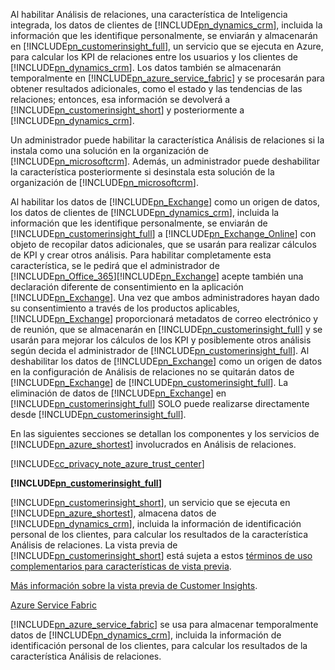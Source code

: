 Al habilitar Análisis de relaciones, una característica de Inteligencia integrada, los datos de clientes de [!INCLUDE[pn_dynamics_crm](pn-dynamics-crm.md)], incluida la información que les identifique personalmente, se enviarán y almacenarán en              [!INCLUDE[pn_customerinsight_full](pn-customer-insights-full.md)], un servicio que se ejecuta en Azure, para calcular los KPI de relaciones entre los usuarios y los clientes de              [!INCLUDE[pn_dynamics_crm](pn-dynamics-crm.md)]. Los datos también se almacenarán temporalmente en [!INCLUDE[pn_azure_service_fabric](pn-azure-service-fabric.md)] y se procesarán para obtener resultados adicionales, como el estado y las tendencias de las relaciones; entonces, esa información se devolverá a [!INCLUDE[pn_customerinsight_short](pn-customer-insights-short.md)] y posteriormente a [!INCLUDE[pn_dynamics_crm](pn-dynamics-crm.md)].  
  
 Un administrador puede habilitar la característica Análisis de relaciones si la instala como una solución en la organización de [!INCLUDE[pn_microsoftcrm](pn-microsoftcrm.md)]. Además, un administrador puede deshabilitar la característica posteriormente si desinstala esta solución de la organización de [!INCLUDE[pn_microsoftcrm](pn-microsoftcrm.md)].  
  
 Al habilitar los datos de [!INCLUDE[pn_Exchange](pn-exchange.md)] como un origen de datos, los datos de clientes de [!INCLUDE[pn_dynamics_crm](pn-dynamics-crm.md)], incluida la información que les identifique personalmente, se enviarán de [!INCLUDE[pn_customerinsight_full](pn-customer-insights-full.md)] a [!INCLUDE[pn_Exchange_Online](pn-exchange-online.md)] con objeto de recopilar datos adicionales, que se usarán para realizar cálculos de KPI y crear otros análisis.  Para habilitar completamente esta característica, se le pedirá que el administrador de [!INCLUDE[pn_Office_365](pn-office-365.md)][!INCLUDE[pn_Exchange](pn-exchange.md)] acepte también una declaración diferente de consentimiento en la aplicación [!INCLUDE[pn_Exchange](pn-exchange.md)].  Una vez que ambos administradores hayan dado su consentimiento a través de los productos aplicables, [!INCLUDE[pn_Exchange](pn-exchange.md)] proporcionará metadatos de correo electrónico y de reunión, que se almacenarán en [!INCLUDE[pn_customerinsight_full](pn-customer-insights-full.md)] y se usarán para mejorar los cálculos de los KPI y posiblemente otros análisis según decida el administrador de [!INCLUDE[pn_customerinsight_full](pn-customer-insights-full.md)]. Al deshabilitar los datos de [!INCLUDE[pn_Exchange](pn-exchange.md)] como un origen de datos en la configuración de Análisis de relaciones no se quitarán datos de [!INCLUDE[pn_Exchange](pn-exchange.md)] de [!INCLUDE[pn_customerinsight_full](pn-customer-insights-full.md)].  La eliminación de datos de [!INCLUDE[pn_Exchange](pn-exchange.md)] en [!INCLUDE[pn_customerinsight_full](pn-customer-insights-full.md)] SOLO puede realizarse directamente desde [!INCLUDE[pn_customerinsight_full](pn-customer-insights-full.md)].  
  
 En las siguientes secciones se detallan los componentes y los servicios de [!INCLUDE[pn_azure_shortest](pn-azure-shortest.md)] involucrados en Análisis de relaciones.  
  
 [!INCLUDE[cc_privacy_note_azure_trust_center](cc-privacy-note-azure-trust-center.md)]  
  
 **[!INCLUDE[pn_customerinsight_full](pn-customer-insights-full.md)]**  
  
 [!INCLUDE[pn_customerinsight_short](pn-customer-insights-short.md)], un servicio que se ejecuta en [!INCLUDE[pn_azure_shortest](pn-azure-shortest.md)], almacena datos de [!INCLUDE[pn_dynamics_crm](pn-dynamics-crm.md)], incluida la información de identificación personal de los clientes, para calcular los resultados de la característica Análisis de relaciones. La vista previa de [!INCLUDE[pn_customerinsight_short](pn-customer-insights-short.md)] está sujeta a estos [términos de uso complementarios para características de vista previa](http://go.microsoft.com/fwlink/p/?LinkId=511446).  
  
 [Más información sobre la vista previa de Customer Insights](https://azure.microsoft.com/en-us/services/customer-insights/).  
  
 [Azure Service Fabric](https://azure.microsoft.com/services/service-fabric/)  
  
 [!INCLUDE[pn_azure_service_fabric](pn-azure-service-fabric.md)] se usa para almacenar temporalmente datos de [!INCLUDE[pn_dynamics_crm](pn-dynamics-crm.md)], incluida la información de identificación personal de los clientes, para calcular los resultados de la característica Análisis de relaciones.